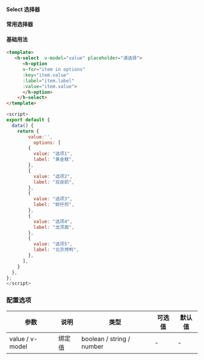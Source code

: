 #### Select 选择器



<InArticleAdsense
 style="display:block; text-align:center;"
    data-full-width-responsive="true"
    data-ad-format='auto'
    data-ad-client="ca-pub-7979174285252748"
    data-ad-slot="2903739942">
</InArticleAdsense>

#### 常用选择器

<ClientOnly>
<heaven-select></heaven-select>
</ClientOnly>


#### 基础用法

``` html
<template>
   <h-select  v-model="value" placeholder="请选择">
      <h-option
      v-for="item in options"
      :key="item.value"
      :label="item.label"
      :value="item.value">
      </h-option>
    </h-select>
</template>
```
``` js
<script>
export default {
  data() {
    return {
        value:'',
          options: [
        {
          value: "选项1",
          label: "黄金糕",
        },
        {
          value: "选项2",
          label: "双皮奶",
        },
        {
          value: "选项3",
          label: "蚵仔煎",
        },
        {
          value: "选项4",
          label: "龙须面",
        },
        {
          value: "选项5",
          label: "北京烤鸭",
        },
      ],
    }
  },
};
</script>
```


### 配置选项
| 参数 | 说明 | 类型 | 可选值 | 默认值 |
|-|-|-|-|-|
| value / v-model | 绑定值 | boolean / string / number | - | - |
